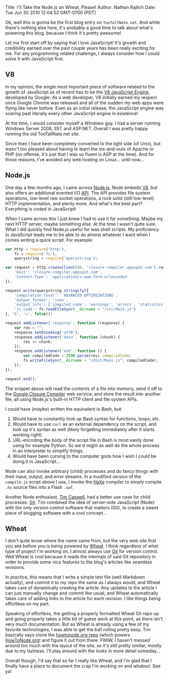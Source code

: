 Title: I'll Take the Node.js on Wheat, Please!
Author: Nathan Rajlich
Date: Tue Jun 30 2010 12:04:52 GMT-0700 (PDT)


Ok, well this is gonna be the first blog entry on `TooTallNate.net`.
And while there's nothing else here, it's probably a good time to talk
about what's powering this blog, because I think it's pretty awesome!

Let me first start off by saying that I love JavaScript! It's growth
and credibility earned over the past couple years has been really
exciting for me. For any programming related challenge, I always
consider how I could solve it with JavaScript first.


## V8

In my opinion, the single most important piece of software related to
the growth of JavaScript as of recent has to be the [V8 JavaScript Engine][V8],
developed by Google. As a web developer, V8 initially earned my respect
once Google Chrome was released and all of the sudden my web apps were
flying like never before. Even as an initial release, the JavaScript
engine was soaring past literally every other JavaScript engine in existence!

At the time, I would consider myself a _Windows_ guy. I had a server running
Windows Server 2008, IIS7, and ASP.NET. Overall I was pretty happy running
the _old_ TooTallNate.net site.

Since then I have been completely converted to the light side (of Unix),
but wasn't too pleased about having to learn the ins-and-outs of Apache
or PHP (no offense, it's just that I was so fluent is ASP at the time).
And for those reasons, I've avoided any web hosting on Linux... until now...


## Node.js

One day a few months ago, I came across [Node.js][]. Node embeds [V8][],
but also offers an additional evented I/O [API](http://nodejs.org/api.html).
The API provides file system operations, low-level raw socket operations, a
rock solid (still low-level) HTTP implementation, and plenty more. And what's
the best part? Everything is coded in JavaScript!

When I came across this I just knew I had to use it for something. Maybe my
next HTTP server, maybe something else. At the time I wasn't quite sure.
What I did quickly find Node.js useful for was shell scripts. My proficiency
in JavaScript leads me to be able to do almost whatever I want when I comes
writing a quick script. For example:

``` javascript
var http = require('http'),
    fs = require('fs'),
    querystring = require('querystring');

var request = http.createClient(80, 'closure-compiler.appspot.com').request('POST', '/compile', {
    'Host': 'closure-compiler.appspot.com',
    'Content-Type': 'application/x-www-form-urlencoded'
});

request.write(querystring.stringify({
    'compilation_level': 'ADVANCED_OPTIMIZATIONS',
    'output_format': 'json',
    'output_info': ['compiled_code', 'warnings', 'errors', 'statistics'],
    'js_code': fs.readFileSync(__dirname + "/src/Main.js")
}, '&', '=', false));

request.addListener('response', function (response) {
    var res = "";
    response.setEncoding('utf8');
    response.addListener('data', function (chunk) {
        res += chunk;
    });
    response.addListener('end', function () {
        var compiledCode = JSON.parse(res).compiledCode;
        fs.writeFileSync(__dirname + "/dist/Main.js", compiledCode);
    });
});

request.end();
```

The snippet above will read the contents of a file into memory, send it
off to the [Google Closure Compiler](http://code.google.com/closure/compiler/docs/api-ref.html)
web service, and store the result into another file, all using Node.js's
built-in HTTP client and file system APIs.

I could have (_maybe_) written the equivalent in Bash, but:

  1. Would have to constantly look up Bash syntax for functions, loops, etc.
  2. Would have to use `curl` as an external dependency on the script, and
     look up it's syntax as well (likely forgetting immediately after it
     starts working right).
  3. URL-encoding the body of the script file in Bash is most easily done
     using for example Python. So we'd might as well do the whole process in
     an interpreter to simplify things.
  4. Would have been cursing to the computer gods how I wish I could be doing
     it in JavaScript...

Node can also invoke arbitrary (child) processes and do fancy things with
their input, output, and error streams. In a modified version of the
`compile.js` script above I use, I invoke the [HaXe](http://haxe.org) compiler
to simply compile `.hx` source files into a Flash `.swf`.

Another Node enthusiast, [Tim Caswell](http://creationix.com), had a better
use case for child processes: [Git][]. Tim combined the idea of server-side
JavaScript (Node) with the only version control software that matters (Git),
to create a sweet piece of blogging software with a cool concept...


## Wheat

I don't quite know where the name came from, but the very web site that you
see before you is being powered by [Wheat][]. I think regardless of what type
of project I'm working on, I almost always use [Git][] for version control.
Well Wheat is cool because it reads the internals of said Git repository in
order to provide some nice features to the blog's articles like seamless
revisions.

In practice, this means that I write a simple text file (well Markdown
actually), and commit it to my repo the same as I always would, and Wheat
takes care of dynamically creating the article. Any updates to the article
I can just manually change and commit like usual, and Wheat automatically
takes care of adding links to the article for each revision. I like things
being effortless on my part.

Speaking of effortless, the getting a properly formatted Wheat Git repo up and
going properly takes a little bit of guess work at this point, as there isn't
very much documentation. But as Wheat is already using a few of my favorite
technologies, I was able to get the ball rolling pretty easy. Tim basically
says clone the [howtonode.org repo](http://github.com/creationix/howtonode.org)
(which powers [HowToNode.org](http://howtonode.org)) and figure it out from
there. FWIW, I haven't messed around too much with the layout of the site, so
it's still pretty similar, mostly due to my laziness. I'll play around with
the looks in more detail someday...

Overall though, I'd say that so far I really like Wheat, and I'm glad that I
finally have a place to document the crap I'm working on and whatnot. See ya!


[git]: http://git-scm.com/
[node.js]: http://nodejs.org/
[V8]: http://code.google.com/apis/v8/
[Wheat]: http://github.com/creationix/wheat
